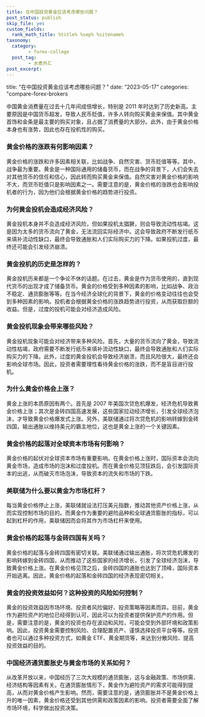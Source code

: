 ```yaml
---
title: 在中国投资黄金应该考虑哪些问题？
post_status: publish
skip_file: yes
custom_fields:
  rank_math_title: %title% %sep% %sitename%
taxonomy:
  category:
        - forex-college
  post_tag:
        - 水煮外汇
post_excerpt: 
---
```

title: “在中国投资黄金应该考虑哪些问题？” date: “2023-05-17” categories: "compare-forex-brokers

中国黄金消费量在过去十几年间成倍增长，特别是 2011 年时达到了历史新高。主要原因是中国货币超发，导致人民币贬值，许多人转向购买黄金来保值。其中黄金首饰和金条是最主要的购买对象，且占据了消费量的大部分。此外，由于黄金价格本身也有涨势，因此也存在投机性的购买。

### 黄金价格的涨跌有何影响因素？

黄金价格的涨跌和许多因素相关联，比如战争、自然灾害、货币贬值等等。其中，战争最为重要。黄金是一种国际通用的储备货币，而在战争的背景下，人们会失去对其他货币的信任和信心，因此转而购买黄金来保值。自然灾害对黄金价格的影响不大，而货币贬值只是影响因素之一。需要注意的是，黄金价格的涨跌也会影响投机者的行为，因为他们会根据黄金价格的趋势进行投资。

### 为何黄金投机会造成经济风险？

黄金投机本身并不会造成经济风险，但如果投机太猖獗，则会导致流动性枯竭。这是因为太多的货币流向了黄金，无法流回实际经济中。这会导致政府不断发行纸币来填补流动性缺口，最终会导致通胀和人们实际购买力的下降。如果投机过度，最终还可能会引发经济崩溃。

### 黄金投机的历史是怎样的？

黄金投机历来都是一个争论不休的话题。在过去，黄金是作为货币使用的，直到现代货币的出现才成了储备货币。黄金的价格受到多种因素的影响，比如战争、政治不稳定、通货膨胀等等。在当今经济全球化的背景下，黄金的价格变动往往也会受到多种因素的影响。投机者会根据黄金价格的涨跌趋势进行投资，从而获取巨额的收益。但是，过度的投机可能会对经济造成风险。

### 黄金投机现象会带来哪些风险？

黄金投机现象可能会对经济带来多种风险。首先，大量的货币流向了黄金，导致流动性枯竭，政府需要不断发行纸币来填补流动性缺口，最终会导致通胀和人们实际购买力的下降。此外，过度的黄金投机会导致经济崩溃，而且风险很大，最终还会影响全球市场。因此，投资者需要理性看待黄金价格的涨跌，而不是盲目进行投机。

### 为什么黄金价格会上涨？

黄金上涨的本质原因有两个。首先是 2007 年美国次贷危机爆发，经济危机导致黄金价格上涨；其次是金砖四国高速发展，这些国家拉动经济增长，引发全球经济泡沫，才导致黄金价格爆发式上涨。另外，美联储通过将次贷危机的影响转嫁到金砖四国，输出通胀以维持美元的霸主地位，这也是黄金上涨的一个关键因素。

### 黄金价格的起落对全球资本市场有何影响？

黄金价格的起伏对全球资本市场有重要影响。在黄金价格上涨时，国际资本会流向黄金市场，造成市场的泡沫和过度投机。而在黄金价格见顶狂跌后，会引发国际资本的出逃，从而破灭市场泡沫，导致资本的流失和市场的下跌。

### 美联储为什么要以黄金为市场杠杆？

每当黄金价格停止上涨，美联储就设法打压美元指数，推动其他资产价格上涨，从而实现控制市场的目的。而黄金作为重要的避险品种和全球通货膨胀的指标，可以起到杠杆的作用，美联储因而会将其作为市场杠杆来使用。

### 黄金价格的起落与金砖四国有关吗？

黄金价格的起落与金砖四国有密切关联。美联储通过输出通胀，将次贷危机爆发的影响转嫁到金砖四国，从而推动了这些国家的经济增长，引发了全球经济泡沫，导致黄金价格上涨。在黄金价格见顶之后，金砖四国的通胀也达到了顶峰，国际资本开始逃离。因此，黄金价格的起落和金砖四国的经济表现密切相关。

### 黄金的投资效益如何？这种投资的风险如何控制？

黄金的投资效益因市场环境、投资者风险偏好、投资策略等因素而异。目前，黄金作为避险资产的地位已经得到认可，因此可以为投资者提供保护资产的作用。但是，需要注意的是，黄金的投资也存在波动和风险，可能会受到外部环境和政策影响。因此，投资黄金需要控制风险、合理配置资产、谨慎选择投资平台等等。投资者也可以通过多种投资方式，如黄金 ETF、黄金期货等，来达到分散风险、提高投资效益的目的。

### 中国经济通货膨胀史与黄金市场的关系如何？

从改革开放以来，中国经历了三次大规模的通货膨胀，这与金融政策、市场供需、经济结构等因素有关。在通货膨胀情形下，黄金作为避险资产的需求可能得到提高，从而对黄金价格产生影响。然而，需要注意的是，通货膨胀并不是黄金价格上升的唯一因素，黄金价格还受到其他供需和政策因素的影响。投资者需要全面了解市场环境，科学做出投资决策。